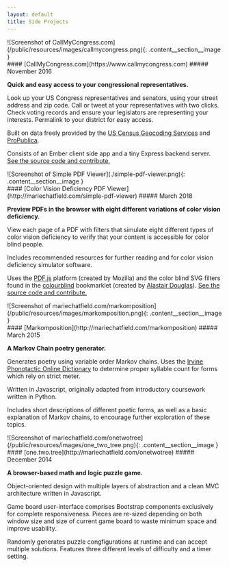 ```yaml
---
layout: default
title: Side Projects
---
```


<div id="call-my-congress" class="content__section">
  <div class="content__section__media" markdown="block">
![Screenshot of CallMyCongress.com](/public/resources/images/callmycongress.png){: .content__section__image }
  </div>

  <div class="content__section__text" markdown="block">
#### [CallMyCongress.com](https://www.callmycongress.com)
##### November 2016

__Quick and easy access to your congressional representatives.__

Look up your US Congress representatives and senators, using your street address and zip code.
Call or tweet at your representatives with two clicks.
Check voting records and ensure your legislators are representing your interests.
Permalink to your district for easy access.

Built on data freely provided by the [US Census Geocoding Services](https://geocoding.geo.census.gov/) and [ProPublica](https://www.propublica.org/datastore/apis).

Consists of an Ember client side app and a tiny Express backend server. [See the source code and contribute.](https://github.com/mariechatfield/call-my-congress)

  </div>
</div>

<div id="simple-pdf-viewer" class="content__section">
  <div class="content__section__media" markdown="block">
![Screenshot of Simple PDF Viewer](./simple-pdf-viewer.png){: .content__section__image }
  </div>

  <div class="content__section__text" markdown="block">
#### [Color Vision Deficiency PDF Viewer](http://mariechatfield.com/simple-pdf-viewer)
##### March 2018

__Preview PDFs in the browser with eight different variations of color vision deficiency.__

View each page of a PDF with filters that simulate eight different types of color vision deficiency to verify that your content is accessible for color blind people.

Includes recommended resources for further reading and for color vision deficiency simulator software.

Uses the [PDF.js](https://mozilla.github.io/pdf.js/) platform (created by Mozilla) and the color blind SVG filters found in the [colourblind](https://github.com/Altreus/colourblind) bookmarklet (created by [Alastair Douglas](https://github.com/Altreus)). [See the source code and contribute.](https://github.com/mariechatfield/simple-pdf-viewer)

  </div>
</div>


<div id="markomposition" class="content__section">
  <div class="content__section__media" markdown="block">
![Screenshot of mariechatfield.com/markomposition](/public/resources/images/markomposition.png){: .content__section__image }
  </div>
  <div class="content__section__text" markdown="block">
#### [Markomposition](http://mariechatfield.com/markomposition)
##### March 2015

__A Markov Chain poetry generator.__

Generates poetry using variable order Markov chains. Uses the
[Irvine Phonotactic Online Dictionary](http://www.iphod.com/) to determine
proper syllable count for forms which rely on strict meter.

Written in Javascript, originally adapted from introductory coursework written in Python.

Includes short descriptions of different poetic forms, as well as a basic explanation of Markov chains,
to encourage further exploration of these topics.
  </div>
</div>

<div id="one-two-tree" class="content__section">
  <div class="content__section__media" markdown="block">
![Screenshot of mariechatfield.com/onetwotree](/public/resources/images/one_two_tree.png){: .content__section__image }
  </div>
  <div class="content__section__text" markdown="block">
#### [one.two.tree](http://mariechatfield.com/onetwotree)
##### December 2014

__A browser-based math and logic puzzle game.__

Object-oriented design with multiple layers of abstraction and a clean MVC architecture written in Javascript.

Game board user-interface comprises Bootstrap components exclusively for complete responsiveness.
Pieces are re-sized depending on both window size and size of current game board to waste minimum space and improve usability.

Randomly generates puzzle congfigurations at runtime and can accept multiple solutions.
Features three different levels of difficulty and a timer setting.
  </div>
</div>
